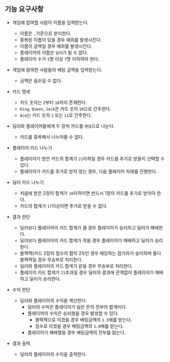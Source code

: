 ## 기능 요구사항

- 게임에 참여할 사람의 이름을 입력받는다.
  - 이름은 `,`기준으로 분리한다.
  - 중복된 이름이 있을 경우 예외를 발생시킨다.
  - 이름이 공백일 경우 예외를 발생시킨다.
  - 플레이어의 이름은 `딜러`가 될 수 없다.
  - 플레이어 수가 `1`명 이상 `7`명 이하여야 한다.

- 게임에 참여한 사람들의 베팅 금액을 입력받는다.
  - 금액은 음수일 수 없다.


- 카드 명세
  - 카드 숫자는 `2`부터 `10`까지 존재한다.
  - `King`, `Queen`, `Jack`은 카드 숫자 `10`으로 간주한다.
  - `Ace`는 카드 숫자 `1` 또는 `11`로 간주한다.
  

- 딜러와 플레이어들에게 두 장씩 카드를 `랜덤`으로 나눈다.
    - 카드를 중복해서 나누어줄 수 없다.


- 플레이어 카드 나누기
  - 플레이어가 받은 카드의 합계가 `21`이하일 경우 카드를 추가로 받을지 선택할 수 있다.
  - 플레이어가 카드를 추가로 받지 않는 경우, 다음 플레이어 차례를 진행한다.


- 딜러 카드 나누기
  - 처음에 받은 2장의 합계가 `16`이하이면 반드시 1장의 카드를 추가로 받아야 한다. 
  - 카드의 합계가 `17`이상이면 추가로 받을 수 없다.
  
    
- 결과 판단
  - 딜러보다 플레이어의 카드 합계가 클 경우 플레이어가 승리하고 딜러가 패배한다.
  - 딜러보다 플레이어의 카드 합계가 작을 경우 플레이어가 패배하고 딜러가 승리한다.
  - 블랙잭(카드 2장의 점수의 합이 21)인 경우 해당하는 참가자가 승리하며 둘다 블랙잭일 경우 무승부로 처리한다.
  - 딜러와 플레이어의 카드 합계가 같을 경우 무승부로 처리한다.
  - 플레이어 카드 합계가 `21`초과일 경우 딜러의 결과에 관계없이 플레이어가 패배하고 딜러가 승리한다.


- 수익 판단
  - 딜러와 플레이어의 수익을 계산한다.
    - 딜러의 수익은 플레이어가 잃은 돈의 전부의 합계이다.
    - 플레이어의 수익은 승리했을 경우 발생할 수 있다.
      - 블랙잭으로 이겼을 경우 배팅금액의 `1.5`배를 받는다.
      - 점수로 이겼을 경우 배팅금액의 `1.0`배를 받는다.
    - 플레이어가 패배했을 경우 배팅금액의 전부를 잃는다. 


- 결과 출력
  - 딜러의 플레이어의 수익을 출력한다.